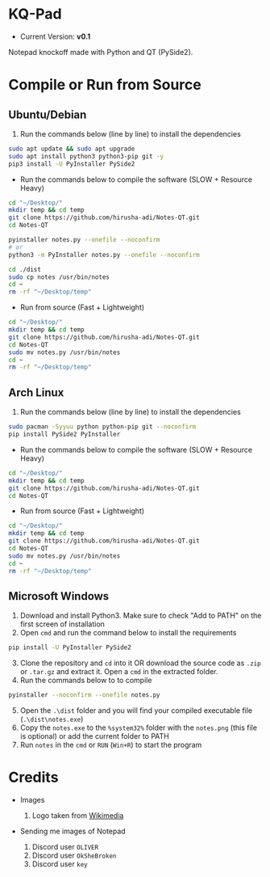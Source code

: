 # KQ-Pad

- Current Version: **v0.1**

Notepad knockoff made with Python and QT (PySide2).

# Compile or Run from Source

## Ubuntu/Debian

1. Run the commands below (line by line) to install the dependencies

```bash
sudo apt update && sudo apt upgrade
sudo apt install python3 python3-pip git -y
pip3 install -U PyInstaller PySide2
```

- Run the commands below to compile the software (SLOW + Resource Heavy)

```bash
cd "~/Desktop/"
mkdir temp && cd temp
git clone https://github.com/hirusha-adi/Notes-QT.git
cd Notes-QT

pyinstaller notes.py --onefile --noconfirm
# or
python3 -m PyInstaller notes.py --onefile --noconfirm

cd ./dist
sudo cp notes /usr/bin/notes
cd ~
rm -rf "~/Desktop/temp"
```

- Run from source (Fast + Lightweight)

```bash
cd "~/Desktop/"
mkdir temp && cd temp
git clone https://github.com/hirusha-adi/Notes-QT.git
cd Notes-QT
sudo mv notes.py /usr/bin/notes
cd ~
rm -rf "~/Desktop/temp"
```

## Arch Linux

1. Run the commands below (line by line) to install the dependencies

```bash
sudo pacman -Syyuu python python-pip git --noconfirm
pip install PySide2 PyInstaller
```

- Run the commands below to compile the software (SLOW + Resource Heavy)

```bash
cd "~/Desktop/"
mkdir temp && cd temp
git clone https://github.com/hirusha-adi/Notes-QT.git
cd Notes-QT
```

- Run from source (Fast + Lightweight)

```bash
cd "~/Desktop/"
mkdir temp && cd temp
git clone https://github.com/hirusha-adi/Notes-QT.git
cd Notes-QT
sudo mv notes.py /usr/bin/notes
cd ~
rm -rf "~/Desktop/temp"
```

## Microsoft Windows

1. Download and install Python3. Make sure to check "Add to PATH" on the first screen of installation
2. Open `cmd` and run the command below to install the requirements

```bash
pip install -U PyInstaller PySide2
```

3. Clone the repository and `cd` into it OR download the source code as `.zip` or `.tar.gz` and extract it. Open a `cmd` in the extracted folder.
4. Run the commands below to to compile

```bash
pyinstaller --noconfirm --onefile notes.py
```

5. Open the `.\dist` folder and you will find your compiled executable file (`.\dist\notes.exe`)
6. Copy the `notes.exe` to the `%system32%` folder with the `notes.png` (this file is optional) or add the current folder to PATH
7. Run `notes` in the `cmd` or `RUN` (`Win+R`) to start the program

# Credits

- Images

  1. Logo taken from [Wikimedia](https://upload.wikimedia.org/wikipedia/commons/thumb/7/71/Notepad_icon.svg/768px-Notepad_icon.svg.png)

- Sending me images of Notepad
  1. Discord user `OLIVER`
  2. Discord user `OkSheBroken`
  3. Discord user `key`

